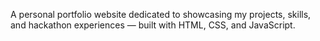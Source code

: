 A personal portfolio website dedicated to showcasing my projects, skills, and hackathon experiences — built with HTML, CSS, and JavaScript.  
